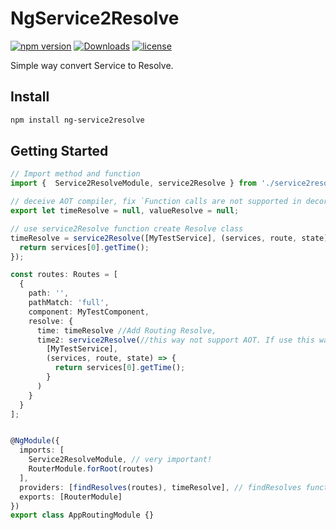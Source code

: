 # NgService2Resolve

[![npm version](https://badge.fury.io/js/ng-service2resolve.svg)](https://badge.fury.io/js/ng-service2resolve)
[![Downloads](https://img.shields.io/npm/dm/ng-service2resolve.svg)](https://www.npmjs.com/package/ng-service2resolve)
[![license](https://img.shields.io/github/license/xupeiyao/ngService2Resolve.svg)](https://github.com/XuPeiYao/ngService2Resolve/blob/master/LICENSE)

Simple way convert Service to Resolve.

## Install

```bash
npm install ng-service2resolve
```

## Getting Started

```typescript
// Import method and function
import {  Service2ResolveModule, service2Resolve } from './service2resolve';

// deceive AOT compiler, fix `Function calls are not supported in decorators` problem
export let timeResolve = null, valueResolve = null;

// use service2Resolve function create Resolve class
timeResolve = service2Resolve([MyTestService], (services, route, state) => {
  return services[0].getTime();
});

const routes: Routes = [
  {
    path: '',
    pathMatch: 'full',
    component: MyTestComponent,
    resolve: {
      time: timeResolve //Add Routing Resolve,
      time2: service2Resolve(//this way not support AOT. If use this way, you can use findResolves function get all Resolve of routes
        [MyTestService],
        (services, route, state) => {
          return services[0].getTime();
        }
      )
    }
  }
];


@NgModule({
  imports: [
    Service2ResolveModule, // very important!
    RouterModule.forRoot(routes)
  ],
  providers: [findResolves(routes), timeResolve], // findResolves function NOT SUPPORT AOT
  exports: [RouterModule]
})
export class AppRoutingModule {}
```
